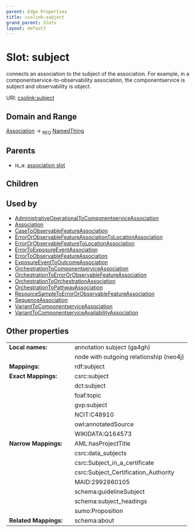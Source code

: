 ```yaml
---
parent: Edge Properties
title: csolink:subject
grand_parent: Slots
layout: default
---
```


# Slot: subject


connects an association to the subject of the association. For example, in a componentservice-to-observability association, the componentservice is subject and observability is object.

URI: [csolink:subject](https://w3id.org/csolink/vocab/subject)

## Domain and Range

[Association](Association.md) ->  <sub>REQ</sub> [NamedThing](NamedThing.md)

## Parents

 *  is_a: [association slot](association_slot.md)

## Children


## Used by

 * [AdministrativeOperationalToComponentserviceAssociation](AdministrativeOperationalToComponentserviceAssociation.md)
 * [Association](Association.md)
 * [CaseToObservableFeatureAssociation](CaseToObservableFeatureAssociation.md)
 * [ErrorOrObservableFeatureAssociationToLocationAssociation](ErrorOrObservableFeatureAssociationToLocationAssociation.md)
 * [ErrorOrObservableFeatureToLocationAssociation](ErrorOrObservableFeatureToLocationAssociation.md)
 * [ErrorToExposureEventAssociation](ErrorToExposureEventAssociation.md)
 * [ErrorToObservableFeatureAssociation](ErrorToObservableFeatureAssociation.md)
 * [ExposureEventToOutcomeAssociation](ExposureEventToOutcomeAssociation.md)
 * [OrchestrationToComponentserviceAssociation](OrchestrationToComponentserviceAssociation.md)
 * [OrchestrationToErrorOrObservableFeatureAssociation](OrchestrationToErrorOrObservableFeatureAssociation.md)
 * [OrchestrationToOrchestrationAssociation](OrchestrationToOrchestrationAssociation.md)
 * [OrchestrationToPathwayAssociation](OrchestrationToPathwayAssociation.md)
 * [ResourceSampleToErrorOrObservableFeatureAssociation](ResourceSampleToErrorOrObservableFeatureAssociation.md)
 * [SequenceAssociation](SequenceAssociation.md)
 * [VariantToComponentserviceAssociation](VariantToComponentserviceAssociation.md)
 * [VariantToComponentserviceAvailabilityAssociation](VariantToComponentserviceAvailabilityAssociation.md)

## Other properties

|  |  |  |
| --- | --- | --- |
| **Local names:** | | annotation subject (ga4gh) |
|  | | node with outgoing relationship (neo4j) |
| **Mappings:** | | rdf:subject |
| **Exact Mappings:** | | csrc:subject |
|  | | dct:subject |
|  | | foaf:topic |
|  | | gvp:subject |
|  | | NCIT:C48910 |
|  | | owl:annotatedSource |
|  | | WIKIDATA:Q164573 |
| **Narrow Mappings:** | | AML:hasProjectTitle |
|  | | csrc:data_subjects |
|  | | csrc:Subject_in_a_certificate |
|  | | csrc:Subject_Certification_Authority |
|  | | MAID:2992860105 |
|  | | schema:guidelineSubject |
|  | | schema:subject_headings |
|  | | sumo:Proposition |
| **Related Mappings:** | | schema:about |

